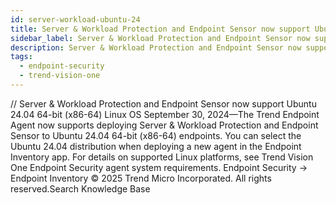 ```yaml
---
id: server-workload-ubuntu-24
title: Server & Workload Protection and Endpoint Sensor now support Ubuntu 24.04 64-bit (x86-64) Linux OS
sidebar_label: Server & Workload Protection and Endpoint Sensor now support Ubuntu 24.04 64-bit (x86-64) Linux OS
description: Server & Workload Protection and Endpoint Sensor now support Ubuntu 24.04 64-bit (x86-64) Linux OS
tags:
  - endpoint-security
  - trend-vision-one
---
```


/*<![CDATA[*/ $('#title').html($('meta[name=map-description]').attr('content')); /*]]>*/ Server & Workload Protection and Endpoint Sensor now support Ubuntu 24.04 64-bit (x86-64) Linux OS September 30, 2024—The Trend Endpoint Agent now supports deploying Server & Workload Protection and Endpoint Sensor to Ubuntu 24.04 64-bit (x86-64) endpoints. You can select the Ubuntu 24.04 distribution when deploying a new agent in the Endpoint Inventory app. For details on supported Linux platforms, see Trend Vision One Endpoint Security agent system requirements. Endpoint Security → Endpoint Inventory © 2025 Trend Micro Incorporated. All rights reserved.Search Knowledge Base